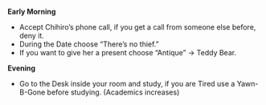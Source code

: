 **Early Morning**

- Accept Chihiro’s phone call, if you get a call from someone else before, deny it.
- During the Date choose “There’s no thief.”
- If you want to give her a present choose “Antique” -> Teddy Bear.

**Evening**

- Go to the Desk inside your room and study, if you are Tired use a Yawn-B-Gone before studying. (Academics increases)

